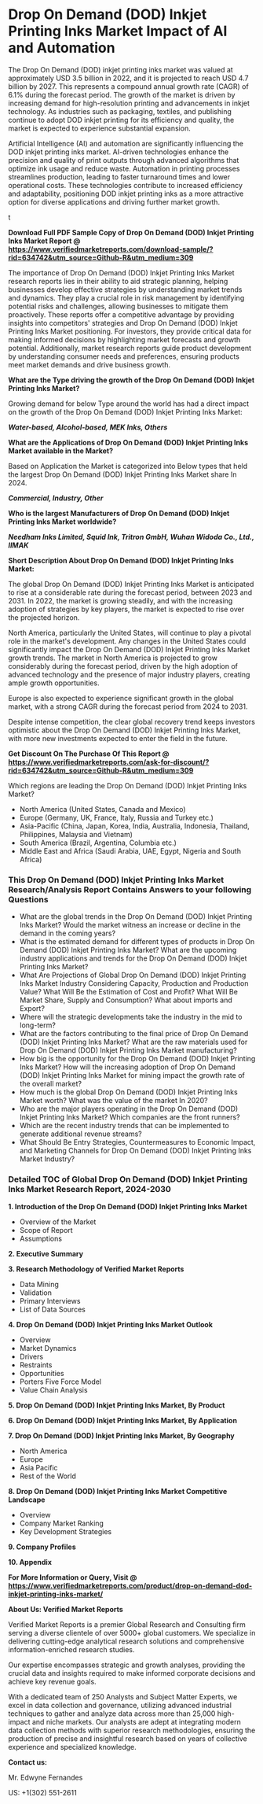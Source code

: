 <meta name="title" content="Global Drop On Demand (DOD) Inkjet Printing Inks Market Impact of AI and Automation"><meta name="description" content="The Drop On Demand (DOD) inkjet printing inks market was valued at approximately USD 3.5 billion in 2022, and it is projected to reach USD 4.7 billion by 2027. This re"><meta name="title" content="Drop On Demand (DOD) Inkjet Printing Inks Market Size, Share, Scope, Trends, Growth, Opportunities, Analysis, Forecast"><h1>Drop On Demand (DOD) Inkjet Printing Inks Market Impact of AI and Automation</h1><p>The Drop On Demand (DOD) inkjet printing inks market was valued at approximately USD 3.5 billion in 2022, and it is projected to reach USD 4.7 billion by 2027. This represents a compound annual growth rate (CAGR) of 6.1% during the forecast period. The growth of the market is driven by increasing demand for high-resolution printing and advancements in inkjet technology. As industries such as packaging, textiles, and publishing continue to adopt DOD inkjet printing for its efficiency and quality, the market is expected to experience substantial expansion.</p><p>Artificial Intelligence (AI) and automation are significantly influencing the DOD inkjet printing inks market. AI-driven technologies enhance the precision and quality of print outputs through advanced algorithms that optimize ink usage and reduce waste. Automation in printing processes streamlines production, leading to faster turnaround times and lower operational costs. These technologies contribute to increased efficiency and adaptability, positioning DOD inkjet printing inks as a more attractive option for diverse applications and driving further market growth.</p>t</p><p id="" class=""><strong>Download Full PDF Sample Copy of Drop On Demand (DOD) Inkjet Printing Inks Market Report @ <a href="https://www.verifiedmarketreports.com/download-sample/?rid=634742&utm_source=Github-R&utm_medium=309" target="_blank">https://www.verifiedmarketreports.com/download-sample/?rid=634742&utm_source=Github-R&utm_medium=309</a></strong></p><p>The importance of&nbsp;Drop On Demand (DOD) Inkjet Printing Inks Market research reports lies in their ability to aid strategic planning, helping businesses develop effective strategies by understanding market trends and dynamics. They play a crucial role in risk management by identifying potential risks and challenges, allowing businesses to mitigate them proactively. These reports offer a competitive advantage by providing insights into competitors' strategies and Drop On Demand (DOD) Inkjet Printing Inks Market positioning. For investors, they provide critical data for making informed decisions by highlighting market forecasts and growth potential. Additionally, market research reports guide product development by understanding consumer needs and preferences, ensuring products meet market demands and drive business growth.</p><p><strong>What are the&nbsp;Type driving the growth of the Drop On Demand (DOD) Inkjet Printing Inks Market?</strong></p><p id="" class="">Growing demand for below Type around the world has had a direct impact on the growth of the Drop On Demand (DOD) Inkjet Printing Inks Market:</p><em><strong>Water-based, Alcohol-based, MEK Inks, Others</strong></em></p><strong>What are the&nbsp;Applications&nbsp;of Drop On Demand (DOD) Inkjet Printing Inks Market available in the Market?</strong></p><p id="" class="">Based on Application the Market is categorized into Below types that held the largest Drop On Demand (DOD) Inkjet Printing Inks Market share In 2024.</p><em><strong>Commercial, Industry, Other</strong></em></p><strong>Who is the largest Manufacturers of Drop On Demand (DOD) Inkjet Printing Inks Market worldwide?</strong></p><p><em><strong>Needham Inks Limited, Squid Ink, Tritron GmbH, Wuhan Widoda Co., Ltd., IIMAK</strong></em></p><p id="" class=""><strong>Short Description About Drop On Demand (DOD) Inkjet Printing Inks Market:</strong></p><p>The global Drop On Demand (DOD) Inkjet Printing Inks Market is anticipated to rise at a considerable rate during the forecast period, between 2023 and 2031. In 2022, the market is growing steadily, and with the increasing adoption of strategies by key players, the market is expected to rise over the projected horizon.</p><p>North America, particularly the United States, will continue to play a pivotal role in the market's development. Any changes in the United States could significantly impact the Drop On Demand (DOD) Inkjet Printing Inks Market growth trends. The market in North America is projected to grow considerably during the forecast period, driven by the high adoption of advanced technology and the presence of major industry players, creating ample growth opportunities.</p><p>Europe is also expected to experience significant growth in the global market, with a strong CAGR during the forecast period from 2024 to 2031.</p><p>Despite intense competition, the clear global recovery trend keeps investors optimistic about the Drop On Demand (DOD) Inkjet Printing Inks Market, with more new investments expected to enter the field in the future.</p><p id="" class=""><strong>Get Discount On The Purchase Of This Report @ <a href="https://www.verifiedmarketreports.com/ask-for-discount/?rid=634742&utm_source=Github-R&utm_medium=309" target="_blank">https://www.verifiedmarketreports.com/ask-for-discount/?rid=634742&utm_source=Github-R&utm_medium=309</a></strong></p>Which regions are leading the Drop On Demand (DOD) Inkjet Printing Inks Market?</p><ul><li>North America (United States, Canada and Mexico)</li><li>Europe (Germany, UK, France, Italy, Russia and Turkey etc.)</li><li>Asia-Pacific (China, Japan, Korea, India, Australia, Indonesia, Thailand, Philippines, Malaysia and Vietnam)</li><li>South America (Brazil, Argentina, Columbia etc.)</li><li>Middle East and Africa (Saudi Arabia, UAE, Egypt, Nigeria and South Africa)</li></ul><h3 id="" class="">This Drop On Demand (DOD) Inkjet Printing Inks Market Research/Analysis Report Contains Answers to your following Questions</h3><ul><li>What are the global trends in the Drop On Demand (DOD) Inkjet Printing Inks Market? Would the market witness an increase or decline in the demand in the coming years?</li><li>What is the estimated demand for different types of products in Drop On Demand (DOD) Inkjet Printing Inks Market? What are the upcoming industry applications and trends for the Drop On Demand (DOD) Inkjet Printing Inks Market?</li><li>What Are Projections of Global Drop On Demand (DOD) Inkjet Printing Inks Market Industry Considering Capacity, Production and Production Value? What Will Be the Estimation of Cost and Profit? What Will Be Market Share, Supply and Consumption? What about imports and Export?</li><li>Where will the strategic developments take the industry in the mid to long-term?</li><li>What are the factors contributing to the final price of Drop On Demand (DOD) Inkjet Printing Inks Market? What are the raw materials used for Drop On Demand (DOD) Inkjet Printing Inks Market manufacturing?</li><li>How big is the opportunity for the Drop On Demand (DOD) Inkjet Printing Inks Market? How will the increasing adoption of Drop On Demand (DOD) Inkjet Printing Inks Market for mining impact the growth rate of the overall market?</li><li>How much is the global Drop On Demand (DOD) Inkjet Printing Inks Market worth? What was the value of the market In 2020?</li><li>Who are the major players operating in the Drop On Demand (DOD) Inkjet Printing Inks Market? Which companies are the front runners?</li><li>Which are the recent industry trends that can be implemented to generate additional revenue streams?</li><li>What Should Be Entry Strategies, Countermeasures to Economic Impact, and Marketing Channels for Drop On Demand (DOD) Inkjet Printing Inks Market Industry?</li></ul><h3 id="" class="">Detailed TOC of Global Drop On Demand (DOD) Inkjet Printing Inks Market Research Report, 2024-2030</h3><p id="" class=""><strong>1. Introduction of the Drop On Demand (DOD) Inkjet Printing Inks Market</strong></p><ul><li>Overview of the Market</li><li>Scope of Report</li><li>Assumptions</li></ul><p id="" class=""><strong>2. Executive Summary</strong></p><p id="" class=""><strong>3. Research Methodology of Verified Market Reports</strong></p><ul><li>Data Mining</li><li>Validation</li><li>Primary Interviews</li><li>List of Data Sources</li></ul><p id="" class=""><strong>4. Drop On Demand (DOD) Inkjet Printing Inks Market Outlook</strong></p><ul><li>Overview</li><li>Market Dynamics</li><li>Drivers</li><li>Restraints</li><li>Opportunities</li><li>Porters Five Force Model</li><li>Value Chain Analysis</li></ul><p id="" class=""><strong>5. Drop On Demand (DOD) Inkjet Printing Inks Market, By Product</strong></p><p id="" class=""><strong>6. Drop On Demand (DOD) Inkjet Printing Inks Market, By Application</strong></p><p id="" class=""><strong>7. Drop On Demand (DOD) Inkjet Printing Inks Market, By Geography</strong></p><ul><li>North America</li><li>Europe</li><li>Asia Pacific</li><li>Rest of the World</li></ul><p id="" class=""><strong>8. Drop On Demand (DOD) Inkjet Printing Inks Market Competitive Landscape</strong></p><ul><li>Overview</li><li>Company Market Ranking</li><li>Key Development Strategies</li></ul><p id="" class=""><strong>9. Company Profiles</strong></p><p id="" class=""><strong>10. Appendix</strong></p><p id="" class=""><strong>For More Information or Query, Visit @ <a href="https://www.verifiedmarketreports.com/product/drop-on-demand-dod-inkjet-printing-inks-market/" target="_blank">https://www.verifiedmarketreports.com/product/drop-on-demand-dod-inkjet-printing-inks-market/</a></strong></p><p id="" class=""><strong>About Us: Verified Market Reports</strong></p><p id="" class="">Verified Market Reports is a premier Global Research and Consulting firm serving a diverse clientele of over 5000+ global customers. We specialize in delivering cutting-edge analytical research solutions and comprehensive information-enriched research studies.</p><p id="" class="">Our expertise encompasses strategic and growth analyses, providing the crucial data and insights required to make informed corporate decisions and achieve key revenue goals.</p><p id="" class="">With a dedicated team of 250 Analysts and Subject Matter Experts, we excel in data collection and governance, utilizing advanced industrial techniques to gather and analyze data across more than 25,000 high-impact and niche markets. Our analysts are adept at integrating modern data collection methods with superior research methodologies, ensuring the production of precise and insightful research based on years of collective experience and specialized knowledge.</p><p id="" class=""><strong>Contact us:</strong></p><p id="" class="">Mr. Edwyne Fernandes</p><p id="" class="">US: +1(302) 551-2611</p>